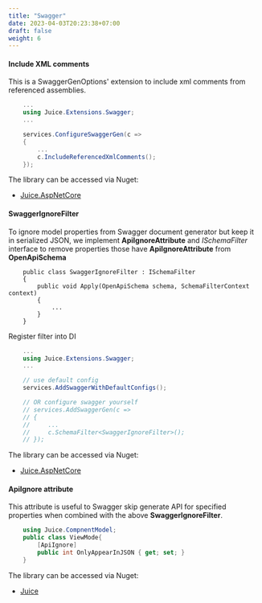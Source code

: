 ```yaml
---
title: "Swagger"
date: 2023-04-03T20:23:38+07:00
draft: false
weight: 6
---
```


#### Include XML comments

This is a SwaggerGenOptions' extension to include xml comments from referenced assemblies.

```csharp {linenos=false,hl_lines=[2,8],linenostart=1}
    ...
    using Juice.Extensions.Swagger;
    ...

    services.ConfigureSwaggerGen(c =>
    {
        ...
        c.IncludeReferencedXmlComments();
    });
```
The library can be accessed via Nuget:
- [Juice.AspNetCore](https://www.nuget.org/packages/Juice.AspNetCore)

#### SwaggerIgnoreFilter

To ignore model properties from Swagger document generator but keep it in serialized JSON, 
we implement **ApiIgnoreAttribute** and *ISchemaFilter* interface to remove properties
those have **ApiIgnoreAttribute** from **OpenApiSchema**

```
    public class SwaggerIgnoreFilter : ISchemaFilter
    {
        public void Apply(OpenApiSchema schema, SchemaFilterContext context)
        {
            ...
        }
    }
```

Register filter into DI
```csharp {linenos=false,hl_lines=[2,6,12],linenostart=1}
    ...
    using Juice.Extensions.Swagger;
    ...

    // use default config
    services.AddSwaggerWithDefaultConfigs();

    // OR configure swagger yourself
    // services.AddSwaggerGen(c =>
    // {
    //     ...
    //     c.SchemaFilter<SwaggerIgnoreFilter>();
    // });
```
The library can be accessed via Nuget:
- [Juice.AspNetCore](https://www.nuget.org/packages/Juice.AspNetCore)

#### ApiIgnore attribute
This attribute is useful to Swagger skip generate API for specified properties when combined with the above **SwaggerIgnoreFilter**.

```csharp {linenos=false,hl_lines=[1,3],linenostart=1}
    using Juice.CompnentModel;
    public class ViewMode{
        [ApiIgnore]
        public int OnlyAppearInJSON { get; set; }
    }
```

The library can be accessed via Nuget:
- [Juice](https://www.nuget.org/packages/Juice.AspNetCore)